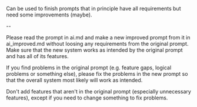 
Can be used to finish prompts that in principle have all requirements but need some improvements (maybe).

 --

Please read the prompt in ai.md and make a new improved prompt from it in ai_improved.md without loosing any requirements from the original prompt. Make sure that the new system works as intended by the original prompt and has all of its features.

If you find problems in the original prompt (e.g. feature gaps, logical problems or something else), please fix the problems in the new prompt so that the overall system most likely will work as intended.

Don't add features that aren't in the original prompt (especially unnecessary features), except if you need to change something to fix problems.
